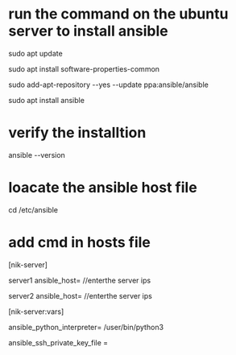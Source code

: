 # run the command on the ubuntu server to install ansible
sudo apt update

sudo apt install software-properties-common

sudo add-apt-repository --yes --update ppa:ansible/ansible

sudo apt install ansible

# verify the installtion

ansible --version


# loacate the ansible host file

cd /etc/ansible

# add cmd in  hosts file

[nik-server]

server1 ansible_host=       //enterthe server ips

server2 ansible_host=     //enterthe server ips


[nik-server:vars]

ansible_python_interpreter= /user/bin/python3

ansible_ssh_private_key_file =
